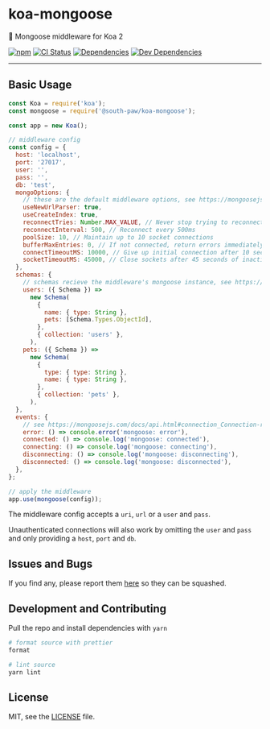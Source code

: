 # koa-mongoose

🍃 Mongoose middleware for Koa 2

[![npm](https://img.shields.io/npm/v/@south-paw/koa-mongoose.svg)](https://www.npmjs.com/package/@south-paw/koa-mongoose)
[![CI Status](https://img.shields.io/travis/South-Paw/koa-mongoose.svg)](https://travis-ci.org/South-Paw/koa-mongoose)
[![Dependencies](https://david-dm.org/South-Paw/koa-mongoose/status.svg)](https://david-dm.org/South-Paw/koa-mongoose)
[![Dev Dependencies](https://david-dm.org/South-Paw/koa-mongoose/dev-status.svg)](https://david-dm.org/South-Paw/koa-mongoose?type=dev)

---

## Basic Usage

```js
const Koa = require('koa');
const mongoose = require('@south-paw/koa-mongoose');

const app = new Koa();

// middleware config
const config = {
  host: 'localhost',
  port: '27017',
  user: '',
  pass: '',
  db: 'test',
  mongoOptions: {
    // these are the default middleware options, see https://mongoosejs.com/docs/connections.html#options
    useNewUrlParser: true,
    useCreateIndex: true,
    reconnectTries: Number.MAX_VALUE, // Never stop trying to reconnect
    reconnectInterval: 500, // Reconnect every 500ms
    poolSize: 10, // Maintain up to 10 socket connections
    bufferMaxEntries: 0, // If not connected, return errors immediately rather than waiting for reconnect
    connectTimeoutMS: 10000, // Give up initial connection after 10 seconds
    socketTimeoutMS: 45000, // Close sockets after 45 seconds of inactivity
  },
  schemas: {
    // schemas recieve the middleware's mongoose instance, see https://mongoosejs.com/docs/schematypes.html
    users: ({ Schema }) =>
      new Schema(
        {
          name: { type: String },
          pets: [Schema.Types.ObjectId],
        },
        { collection: 'users' },
      ),
    pets: ({ Schema }) =>
      new Schema(
        {
          type: { type: String },
          name: { type: String },
        },
        { collection: 'pets' },
      ),
  },
  events: {
    // see https://mongoosejs.com/docs/api.html#connection_Connection-readyState
    error: () => console.error('mongoose: error'),
    connected: () => console.log('mongoose: connected'),
    connecting: () => console.log('mongoose: connecting'),
    disconnecting: () => console.log('mongoose: disconnecting'),
    disconnected: () => console.log('mongoose: disconnected'),
  },
};

// apply the middleware
app.use(mongoose(config));
```

The middleware config accepts a `uri`, `url` or a `user` and `pass`.

Unauthenticated connections will also work by omitting the `user` and `pass` and only providing a `host`, `port` and `db`.

## Issues and Bugs

If you find any, please report them [here](https://github.com/South-Paw/koa-mongoose/issues) so they can be squashed.

## Development and Contributing

Pull the repo and install dependencies with `yarn`

```bash
# format source with prettier
format

# lint source
yarn lint
```

## License

MIT, see the [LICENSE](./LICENSE) file.
